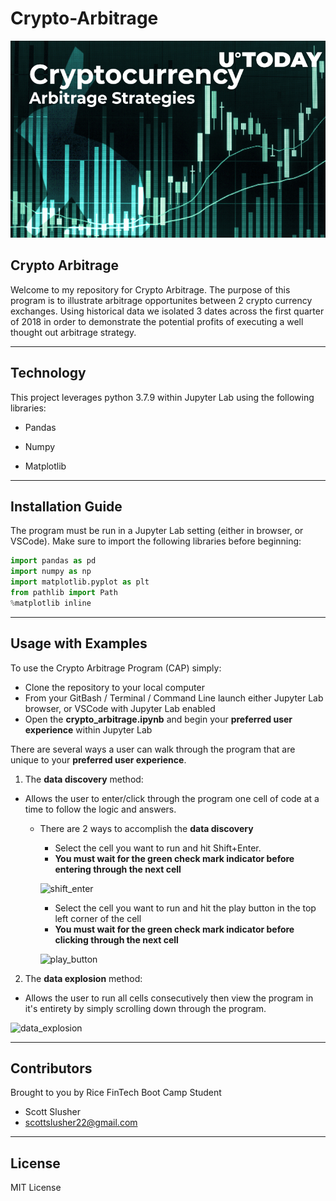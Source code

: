 # Crypto-Arbitrage

![](Starter_Code/Starter_Code/Images/cryptocurrency_arbitrage_strategies_image.jpg)

## Crypto Arbitrage

Welcome to my repository for Crypto Arbitrage. The purpose of this program is to illustrate arbitrage opportunites between 2 crypto currency exchanges. Using historical data we isolated 3 dates across the first quarter of 2018 in order to demonstrate the potential profits of executing a well thought out arbitrage strategy. 

---

## Technology 

This project leverages python 3.7.9 within Jupyter Lab using the following libraries:

* Pandas

* Numpy

* Matplotlib

---

## Installation Guide

The program must be run in a Jupyter Lab setting (either in browser, or VSCode). Make sure to import the following libraries before beginning: 

```python
import pandas as pd
import numpy as np
import matplotlib.pyplot as plt
from pathlib import Path
%matplotlib inline
```

---

## Usage with Examples

To use the Crypto Arbitrage Program (CAP) simply:
* Clone the repository to your local computer
* From your GitBash / Terminal / Command Line launch either Jupyter Lab browser, or VSCode with Jupyter Lab enabled
* Open the **crypto_arbitrage.ipynb** and begin your **preferred user experience** within Jupyter Lab

There are several ways a user can walk through the program that are unique to your **preferred user experience**. 
1) The **data discovery** method:
* Allows the user to enter/click through the program one cell of code at a time to follow the logic and answers. 
    * There are 2 ways to accomplish the **data discovery**
        * Select the cell you want to run and hit Shift+Enter. 
        * **You must wait for the green check mark indicator before entering through the next cell**
        
        ![shift_enter](Starter_Code/Starter_Code/Images/run_kernel_with_shift_enter.gif)
        
        * Select the cell you want to run and hit the play button in the top left corner of the cell
        * **You must wait for the green check mark indicator before clicking through the next cell**
        
        ![play_button](Starter_Code/Starter_Code/Images/run_kernel_with_play_button.gif)

2) The **data explosion** method:
* Allows the user to run all cells consecutively then view the program in it's entirety by simply scrolling down through the program.

![data_explosion](Starter_Code/Starter_Code/Images/data_explosion.gif)

---

## Contributors

Brought to you by Rice FinTech Boot Camp Student

* Scott Slusher
* scottslusher22@gmail.com

---

## License

MIT License

